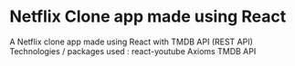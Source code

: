 # Netflix Clone app made using React

A Netflix clone app made using React with TMDB API (REST API)
Technologies / packages used :
react-youtube
Axioms
TMDB API

